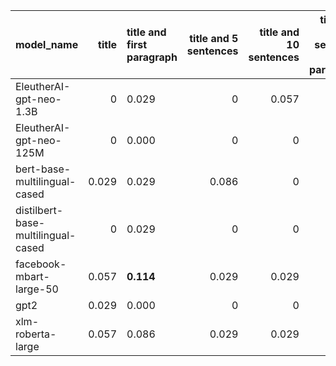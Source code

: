 | model_name                         |   title | title and first paragraph   |   title and 5 sentences |   title and 10 sentences |   title and first sentence each paragraph |   raw text |
|:-----------------------------------|--------:|:----------------------------|------------------------:|-------------------------:|------------------------------------------:|-----------:|
| EleutherAI-gpt-neo-1.3B            |   0     | 0.029                       |                   0     |                    0.057 |                                     0.029 |      0.057 |
| EleutherAI-gpt-neo-125M            |   0     | 0.000                       |                   0     |                    0     |                                     0     |      0     |
| bert-base-multilingual-cased       |   0.029 | 0.029                       |                   0.086 |                    0     |                                     0     |      0     |
| distilbert-base-multilingual-cased |   0     | 0.029                       |                   0     |                    0     |                                     0.029 |      0.029 |
| facebook-mbart-large-50            |   0.057 | **0.114**                   |                   0.029 |                    0.029 |                                     0.029 |      0.086 |
| gpt2                               |   0.029 | 0.000                       |                   0     |                    0     |                                     0.029 |      0     |
| xlm-roberta-large                  |   0.057 | 0.086                       |                   0.029 |                    0.029 |                                     0.057 |      0.029 |